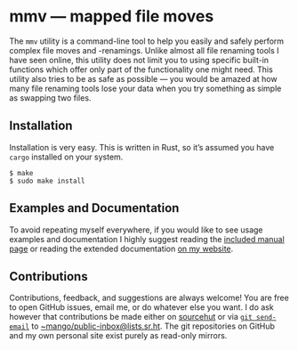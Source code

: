 # mmv — mapped file moves

The `mmv` utility is a command-line tool to help you easily and safely perform
complex file moves and -renamings.  Unlike almost all file renaming tools I have
seen online, this utility does not limit you to using specific built-in
functions which offer only part of the functionality one might need.  This
utility also tries to be as safe as possible — you would be amazed at how many
file renaming tools lose your data when you try something as simple as swapping
two files.

## Installation

Installation is very easy.  This is written in Rust, so it’s assumed you have
`cargo` installed on your system.

```
$ make
$ sudo make install
```

## Examples and Documentation

To avoid repeating myself everywhere, if you would like to see usage examples
and documentation I highly suggest reading the [included manual page][1] or
reading the extended documentation [on my website][2].

## Contributions

Contributions, feedback, and suggestions are always welcome!  You are free to
open GitHub issues, email me, or do whatever else you want.  I do ask however
that contributions be made either on [sourcehut][3] or via [`git send-email`][4]
to [~mango/public-inbox@lists.sr.ht][5].  The git repositories on GitHub and my
own personal site exist purely as read-only mirrors.

[1]: mmv.1
[2]: https://thomasvoss.com/prj/mmv
[3]: https://sr.ht/~mango/mmv 
[4]: https://git-send-email.io/
[5]: mailto:~mango/public-inbox@lists.sr.ht
